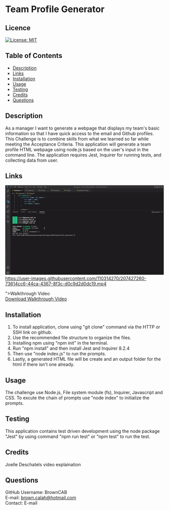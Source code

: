 # Team Profile Generator

## Licence

[![License: MIT](https://img.shields.io/badge/License-MIT-yellow.svg)](https://opensource.org/licenses/MIT)

## Table of Contents

- [Description](#Description)
- [Links](#Links) 
- [Installation](#Installation)
- [Usage](#Usage)
- [Testing](#Testing)
- [Credits](#Credits)
- [Questions](#Questions)

## Description

As a manager I want to generate a webpage that displays my team's basic information so that I have quick access to the email and Github profiles. This Challenge is to combine skills from what we learned so far while meeting the Acceptance Criteria. This application will generate a team profile HTML webpage using node.js based on the user's input in the command line. The application requires Jest, Inquirer for running tests, and collecting data from user.

## Links

<img src="./assets/team_profile_generator.gif">
  <br>
  <a href="

https://user-images.githubusercontent.com/110314270/207427260-73614cc6-44ca-4367-8f3c-d0c9d2d0dc19.mp4

">Walkthrough Video</a> 
  <br>
  <a href="https://github.com/BrownCAB/Team_Profile_Generator/blob/main/assets/team_profile_generator.mp4">Download Walkthrough Video</a> 
  <br>

## Installation

1. To install application, clone using "git clone" command via the HTTP or SSH link on github.
2. Use the recommended file structure to organize the files.
3. Installing npm using "npm init" in the terminal.
4. Run "npm install" and then install Jest and Inquirer 8.2.4
5. Then use "node index.js" to run the prompts. 
6. Lastly, a generated HTML file will be create and an output folder for the html if there isn't one already.

## Usage

The challenge use Node.js, File system module (fs), Inquirer, Javascript and CSS. To excute the chain of prompts use "node index" to initialize the prompts.

## Testing

This application contains test driven development using the node package "Jest" by using command "npm run test" or "npm test" to run the test.

## Credits 
Joelle Deschatels video explaination 


## Questions

GitHub Username: BrownCAB
<br>E-mail: brown.calah@hotmail.com 
<br>Contact: E-mail
